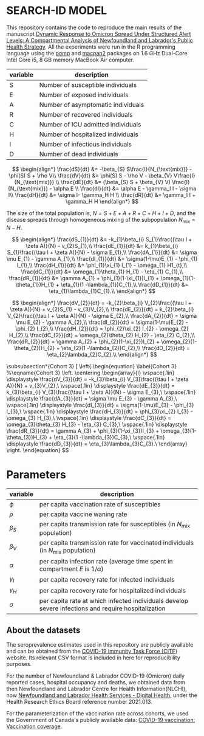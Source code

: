 # SEARCH-ID MODEL

This repository contains the code to reproduce the main results of the manuscript [Dynamic Response to Omicron Spread Under Structured Alert Levels: A Compartmental Analysis of Newfoundland and Labrador's Public Health Strategy](https://). All the experiments were run in the R programming language using the [pomp](https://kingaa.github.io/pomp/install.html) and [macpan2](https://github.com/canmod/macpan2) packages on 1.6 GHz Dual-Core Intel Core i5, 8 GB memory MacBook Air computer.

| variable | description                        |
| -------- | ---------------------------------- |
| S        | Number of susceptible individuals  |
| E        | Number of exposed individuals      |
| A        | Number of asymptomatic individuals |
| R        | Number of recovered individuals    |
| C        | Number of ICU admitted individuals |
| H        | Number of hospitalized individuals |
| I        | Number of infectious individuals   |
| D        | Number of dead individuals         |

$$
\begin{align*}
\frac{dS}{dt} &= -\beta_{S} S\frac{I}{N_{\text{mix}}} - \phi(S) S + \rho V\\
\frac{dV}{dt} &=  \phi(S) S - \rho V - \beta_{V} V\frac{I}{N_{\text{mix}}} \\
\frac{dE}{dt} &= (\beta_{S} S + \beta_{V} V) \frac{I}{N_{\text{mix}}} - \alpha E \\
\frac{dI}{dt} &= \alpha E - \gamma_I I - \sigma I\\
\frac{dH}{dt} &= \sigma I- \gamma_H H \\
\frac{dR}{dt} &= \gamma_I I + \gamma_H H
\end{align*}
$$

The size of the total population is,  $N = S + E + A  + R + C + H + I + D$, and the disease spreads through homogeneous mixing of the subpopulation $N_{\text{mix}}=N -H$.

$$
\begin{align*}
    \frac{dS_{1}}{dt} &= -k_{1}\beta_{i} S_{1}\frac{(\tau I + \zeta A)}{N} - v_{2}S_{1},\\
    \frac{dE_{1}}{dt} &= k_{1}\beta_{i} S_{1}\frac{(\tau I + \zeta A)}{N} - \sigma E_{1},\\
    \frac{dA_{1}}{dt} &= \sigma \mu E_{1} - \gamma A_{1},\\
    \frac{dI_{1}}{dt} &= \sigma(1-\mu)E_{1} - \phi_{1} I_{1},\\
    \frac{dH_{1}}{dt} &= \phi_{1}\xi_{1} I_{1} - \omega_{1} H1_{t},\\
    \frac{dC_{1}}{dt} &= \omega_{1}\theta_{1} H_{1} - \eta_{1} C_{1},\\
    \frac{dR_{1}}{dt} &= \gamma A_{1} + \phi_{1}(1-\xi_{1})I_{1} + \omega_{1}(1-\theta_{1})H_{1} + \eta_{1}(1 -\lambda_{1})C_{1},\\
    \frac{dD_{1}}{dt} &= \eta_{1}\lambda_{1}C_{1}.\\
\end{align*}
$$

$$
\begin{align*}
    \frac{dV_{2}}{dt} = -k_{2}\beta_{i} V_{2}\frac{(\tau I + \zeta A)}{N} + v_{2}S_{1} - v_{3}V_{2},\\
    \frac{dE_{2}}{dt} = k_{2}\beta_{i} V_{2}\frac{(\tau I + \zeta A)}{N} - \sigma E_{2},\\
    \frac{dA_{2}}{dt} = \sigma \mu E_{2} - \gamma A_{2},\\
    \frac{dI_{2}}{dt} = \sigma(1-\mu)E_{2} - \phi_{2} I_{2},\\
    \frac{dH_{2}}{dt} = \phi_{2}\xi_{2} I_{2} - \omega_{2} H_{2},\\
    \frac{dC_{2}}{dt} = \omega_{2}\theta_{2} H_{2} - \eta_{2} C_{2},\\
    \frac{dR_{2}}{dt} = \gamma A_{2} + \phi_{2}(1-\xi_{2})I_{2} + \omega_{2}(1-\theta_{2})H_{2} + \eta_{2}(1 -\lambda_{2})C_{2},\\
    \frac{dD_{2}}{dt} = \eta_{2}\lambda_{2}C_{2}.\\
\end{align*}
 $$
 
\subsubsection*{Cohort 3}
\[
\left\{
\begin{equation} \label{Cohort 3} 
    %\eqname{Cohort 3}
    \left.
    \centering
    \begin{array}{l}
    \vspace{.1in}
    \displaystyle \frac{dV_{3}}{dt} = -k_{3}\beta_{i} V_{3}\frac{(\tau I + \zeta A)}{N} + v_{3}V_{2},\\
    \vspace{.1in}
    \displaystyle \frac{dE_{3}}{dt} = k_{3}\beta_{i} V_{3}\frac{(\tau I + \zeta A)}{N} - \sigma E_{3},\\
    \vspace{.1in}
    \displaystyle \frac{dA_{3}}{dt} = \sigma \mu E_{3} - \gamma A_{3},\\
    \vspace{.1in}
    \displaystyle \frac{dI_{3}}{dt} = \sigma(1-\mu)E_{3} - \phi_{3} I_{3},\\
    \vspace{.1in}
    \displaystyle \frac{dH_{3}}{dt} = \phi_{3}\xi_{2} I_{3} - \omega_{3} H_{3},\\
    \vspace{.1in}
    \displaystyle \frac{dC_{3}}{dt} = \omega_{3}\theta_{3} H_{3} - \eta_{3} C_{3},\\
    \vspace{.1in}
    \displaystyle \frac{dR_{3}}{dt} = \gamma A_{3} + \phi_{3}(1-\xi_{3})I_{3} + \omega_{3}(1-\theta_{3})H_{3} + \eta_{3}(1 -\lambda_{3})C_{3},\\
    \vspace{.1in}
    \displaystyle \frac{dD_{3}}{dt} = \eta_{3}\lambda_{3}C_{3}.\\
    \end{array}
    \right.
\end{equation}
$$


# Parameters

| variable   | description                                                                                         |
| ---------- | --------------------------------------------------------------------------------------------------- |
| $\phi$     | per capita vaccination rate of susceptibles                                                         |
| $\rho$     | per capita vaccine waning rate                                                                      |
| $\beta_S$  | per capita transmission rate for susceptibles (in $N_{\text{mix}}$ population)                      |
| $\beta_V$  | per capita transmission rate for vaccinated individuals (in $N_{\text{mix}}$ population)            |
| $\alpha$   | per capita infection rate (average time spent in compartment $E$ is $1/\alpha$)                     |
| $\gamma_I$ | per capita recovery rate for infected  individuals                                                  |
| $\gamma_H$ | per capita recovery rate for hospitalized individuals                                               |
| $\sigma$   | per capita rate at which infected individuals develop severe infections and require hospitalization |



## About the datasets
The seroprevalence estimates used in this repository are publicly available and can be obtained from the [COVID-19 Immunity Task Force (CITF)](https://www.covid19immunitytaskforce.ca/seroprevalence-in-canada/) website. Its relevant CSV format is included in here for reproducibility purposes.

For the number of Newfoundland & Labrador COVID-19 (Omicron) daily reported cases, hospital occupancy and deaths, we obtained data from then Newfoundland and Labrador Centre for Health Information(NLCHI), now [Newfoundland and Labrador Health Services - Digital Health](https://nlhealthservices.ca/), under the Health Research Ethics Board reference number 2021.013.

For the parameterization of the vaccination rate across cohorts, we used the Government of Canada's publicly available data: [COVID-19 vaccination: Vaccination coverage](https://health-infobase.canada.ca/covid-19/vaccination-coverage/).

